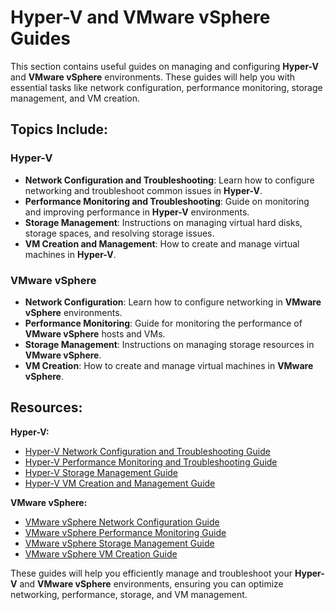 # Hyper-V and VMware vSphere Guides

This section contains useful guides on managing and configuring **Hyper-V** and **VMware vSphere** environments. These guides will help you with essential tasks like network configuration, performance monitoring, storage management, and VM creation.

## Topics Include:

### Hyper-V
- **Network Configuration and Troubleshooting**: Learn how to configure networking and troubleshoot common issues in **Hyper-V**.
- **Performance Monitoring and Troubleshooting**: Guide on monitoring and improving performance in **Hyper-V** environments.
- **Storage Management**: Instructions on managing virtual hard disks, storage spaces, and resolving storage issues.
- **VM Creation and Management**: How to create and manage virtual machines in **Hyper-V**.

### VMware vSphere
- **Network Configuration**: Learn how to configure networking in **VMware vSphere** environments.
- **Performance Monitoring**: Guide for monitoring the performance of **VMware vSphere** hosts and VMs.
- **Storage Management**: Instructions on managing storage resources in **VMware vSphere**.
- **VM Creation**: How to create and manage virtual machines in **VMware vSphere**.

## Resources:

**Hyper-V:**
- [Hyper-V Network Configuration and Troubleshooting Guide](#Hypervisors/Hyper-V/Hyper-V-Network-Configuration-and-Troubleshooting-Guide.md)
- [Hyper-V Performance Monitoring and Troubleshooting Guide](#hyper-v-performance-monitoring-and-troubleshooting)
- [Hyper-V Storage Management Guide](#hyper-v-storage-management)
- [Hyper-V VM Creation and Management Guide](#hyper-v-vm-creation-and-management)

**VMware vSphere:**
- [VMware vSphere Network Configuration Guide](#vmware-vsphere-network-configuration)
- [VMware vSphere Performance Monitoring Guide](#vmware-vsphere-performance-monitoring)
- [VMware vSphere Storage Management Guide](#vmware-vsphere-storage-management)
- [VMware vSphere VM Creation Guide](#vmware-vsphere-vm-creation)

These guides will help you efficiently manage and troubleshoot your **Hyper-V** and **VMware vSphere** environments, ensuring you can optimize networking, performance, storage, and VM management.
